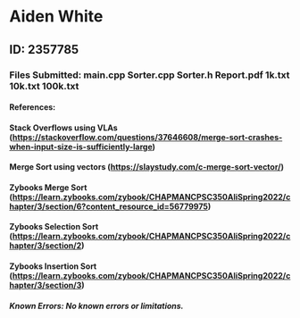 # Aiden White
## ID: 2357785
### Files Submitted: main.cpp Sorter.cpp Sorter.h Report.pdf 1k.txt 10k.txt 100k.txt
#### References:
#### Stack Overflows using VLAs (https://stackoverflow.com/questions/37646608/merge-sort-crashes-when-input-size-is-sufficiently-large)
#### Merge Sort using vectors (https://slaystudy.com/c-merge-sort-vector/)
#### Zybooks Merge Sort (https://learn.zybooks.com/zybook/CHAPMANCPSC350AliSpring2022/chapter/3/section/6?content_resource_id=56779975)
#### Zybooks Selection Sort (https://learn.zybooks.com/zybook/CHAPMANCPSC350AliSpring2022/chapter/3/section/2)
#### Zybooks Insertion Sort (https://learn.zybooks.com/zybook/CHAPMANCPSC350AliSpring2022/chapter/3/section/3)
##### Known Errors: No known errors or limitations.
